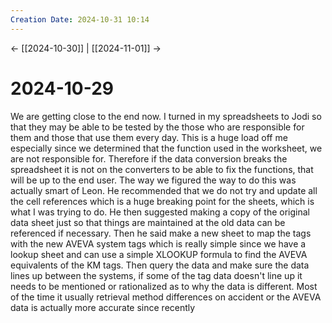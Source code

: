 ```yaml
---
Creation Date: 2024-10-31 10:14
---
```


<- [[2024-10-30]] | [[2024-11-01]]  ->

# 2024-10-29
We are getting close to the end now. I turned in my spreadsheets to Jodi so that they may be able to be tested by the those who are responsible for them and those that use them every day. This is a huge load off me especially since we determined that the function used in the worksheet, we are not responsible for. Therefore if the data conversion breaks the spreadsheet it is not on the converters to be able to fix the functions, that will be up to the end user. The way we figured the way to do this was actually smart of Leon. He recommended that we do not try and update all the cell references which is a huge breaking point for the sheets, which is what I was trying to do. He then suggested making a copy of the original data sheet just so that things are maintained at the old data can be referenced if necessary. Then he said make a new sheet to map the tags with the new AVEVA system tags which is really simple since we have a lookup sheet and can use a simple XLOOKUP formula to find the AVEVA equivalents of the KM tags. Then query the data and make sure the data lines up between the systems, if some of the tag data doesn't line up it needs to be mentioned or rationalized as to why the data is different. Most of the time it usually retrieval method differences on accident or the AVEVA data is actually more accurate since recently 